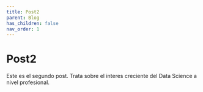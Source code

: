 ```yaml
---
title: Post2
parent: Blog
has_children: false
nav_order: 1
---
```


# Post2

Este es el segundo post. Trata sobre el interes creciente del Data Science a nivel profesional. 
